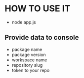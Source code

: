 # HOW TO USE IT
- node app.js

## Provide data to console
- package name
- package version
- workspace name
- repository slug
- token to your repo
